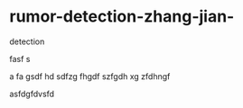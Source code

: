 # rumor-detection-zhang-jian-
detection 

fasf s

a
fa gsdf
hd
 sdfzg
 fhgdf szfgdh
 xg
 zfdhngf
 
asfdgfdvsfd
